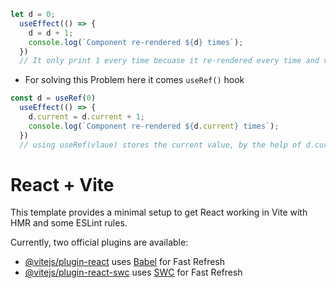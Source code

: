 
```javascript
let d = 0;
  useEffect(() => {
    d = d + 1;
    console.log(`Component re-rendered ${d} times`);
  })
  // It only print 1 every time becuase it re-rendered every time and value of 'd' become 0
```
- For  solving this Problem here it comes `useRef()` hook

```javascript
const d = useRef(0)
  useEffect(() => {
    d.current = d.current + 1;
    console.log(`Component re-rendered ${d.current} times`);
  })
  // using useRef(vlaue) stores the current value, by the help of d.current 
```


# React + Vite

This template provides a minimal setup to get React working in Vite with HMR and some ESLint rules.

Currently, two official plugins are available:

- [@vitejs/plugin-react](https://github.com/vitejs/vite-plugin-react/blob/main/packages/plugin-react/README.md) uses [Babel](https://babeljs.io/) for Fast Refresh
- [@vitejs/plugin-react-swc](https://github.com/vitejs/vite-plugin-react-swc) uses [SWC](https://swc.rs/) for Fast Refresh
